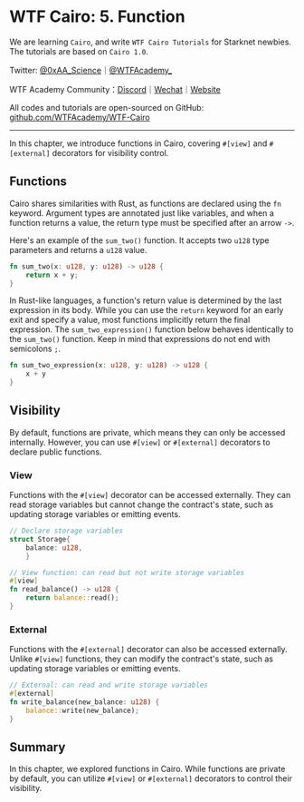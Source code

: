 # WTF Cairo: 5. Function

We are learning `Cairo`, and write `WTF Cairo Tutorials` for Starknet newbies. The tutorials are based on `Cairo 1.0`.

Twitter: [@0xAA_Science](https://twitter.com/0xAA_Science)｜[@WTFAcademy_](https://twitter.com/WTFAcademy_)

WTF Academy Community：[Discord](https://discord.wtf.academy)｜[Wechat](https://docs.google.com/forms/d/e/1FAIpQLSe4KGT8Sh6sJ7hedQRuIYirOoZK_85miz3dw7vA1-YjodgJ-A/viewform?usp=sf_link)｜[Website](https://wtf.academy)

All codes and tutorials are open-sourced on GitHub: [github.com/WTFAcademy/WTF-Cairo](https://github.com/WTFAcademy/WTF-Cairo)

---

In this chapter, we introduce functions in Cairo, covering `#[view]` and `#[external]` decorators for visibility control.

## Functions

Cairo shares similarities with Rust, as functions are declared using the `fn` keyword. Argument types are annotated just like variables, and when a function returns a value, the return type must be specified after an arrow `->`.

Here's an example of the `sum_two()` function. It accepts two `u128` type parameters and returns a `u128` value.

```rust
fn sum_two(x: u128, y: u128) -> u128 {
    return x + y;
}
```

In Rust-like languages, a function's return value is determined by the last expression in its body. While you can use the `return` keyword for an early exit and specify a value, most functions implicitly return the final expression. The `sum_two_expression()` function below behaves identically to the `sum_two()` function. Keep in mind that expressions do not end with semicolons `;`.

```rust
fn sum_two_expression(x: u128, y: u128) -> u128 {
    x + y
}
```

## Visibility

By default, functions are private, which means they can only be accessed internally. However, you can use `#[view]` or `#[external]` decorators to declare public functions.

### View

Functions with the `#[view]` decorator can be accessed externally. They can read storage variables but cannot change the contract's state, such as updating storage variables or emitting events.

```rust
// Declare storage variables
struct Storage{
    balance: u128,
    }

// View function: can read but not write storage variables
#[view]
fn read_balance() -> u128 {
    return balance::read();
}
```

### External

Functions with the `#[external]` decorator can also be accessed externally. Unlike `#[view]` functions, they can modify the contract's state, such as updating storage variables or emitting events.

```rust
// External: can read and write storage variables
#[external]
fn write_balance(new_balance: u128) {
    balance::write(new_balance);
}
```

## Summary

In this chapter, we explored functions in Cairo. While functions are private by default, you can utilize `#[view]` or `#[external]` decorators to control their visibility.